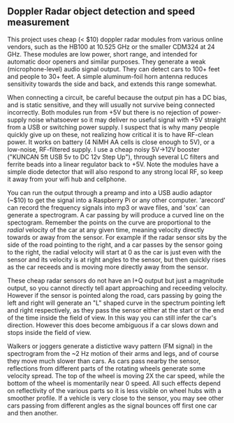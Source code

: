 ## Doppler Radar object detection and speed measurement

This project uses cheap (< $10) doppler radar modules from various online vendors, such as the HB100 at 10.525 GHz or the smaller CDM324 at 24 GHz. These modules are low power, short range, and intended for automatic door openers and similar purposes. They generate a weak (microphone-level) audio signal output. They can detect cars to 100+ feet and people to 30+ feet. A simple aluminum-foil horn antenna reduces sensitivity towards the side and back, and extends this range somewhat.

When connecting a circuit, be careful because the output pin has a DC bias, and is static sensitive, and they will usually not survive being connected incorrectly. Both modules run from +5V but there is no rejection of power-supply noise whatsoever so it may deliver no useful signal with +5V straight from a USB or switching power supply. I suspect that is why many people quickly give up on these, not realizing how critical it is to have RF-clean power.  It works on battery (4 NiMH AA cells is close enough to 5V), or a low-noise, RF-filtered supply. I use a cheap noisy 5V->12V booster ("KUNCAN 5ft USB 5v to DC 12v Step Up"), through several LC filters and ferrite beads into a linear regulator back to +5V.  Note the modules have a simple diode detector that will also respond to any strong local RF, so keep it away from your wifi hub and cellphone.

You can run the output through a preamp and into a USB audio adaptor (~$10) to get the signal into a Raspberry Pi or any other computer.  'arecord' can record the frequency signals into mp3 or wave files, and 'sox' can generate a spectrogram. A car passing by will produce a curved line on the spectogram. Remember the points on the curve are proportional to the *radial* velocity of the car at any given time, meaning velocity directly towards or away from the sensor. For example if the radar sensor sits by the side of the road pointing to the right, and a car passes by the sensor going to the right, the radial velocity will start at 0 as the car is just even with the sensor and its velocity is at right angles to the sensor, but then quickly rises as the car receeds and is moving more directly away from the sensor.

These cheap radar sensors do not have an I+Q output but just a magnitude output, so you cannot directly tell apart approaching and receeding velocity. However if the sensor is pointed along the road, cars passing by going the left and right will generate an "L" shaped curve in the spectrum pointing left and right respectively, as they pass the sensor either at the start or the end of the time inside the field of view. In this way you can still infer the car's direction.  However this does become ambiguous if a car slows down and stops inside the field of view.  

Walkers or joggers generate a distictive wavy pattern (FM signal) in the spectrogram from the ~2 Hz motion of their arms and legs, and of course they move much slower than cars. As cars pass nearby the sensor, reflections from different parts of the rotating wheels generate some velocity spread. The top of the wheel is moving 2X the car speed, while the bottom of the wheel is momentarily near 0 speed. All such effects depend on reflectivity of the various parts so it is less visible on wheel hubs with a smoother profile.  If a vehicle is very close to the sensor, you may see other cars passing from different angles as the signal bounces off first one car and then another.
